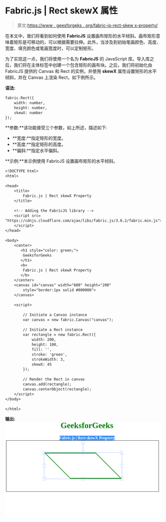 # Fabric.js | Rect skewX 属性

> 原文:[https://www . geesforgeks . org/fabric-js-rect-skew x-property/](https://www.geeksforgeeks.org/fabric-js-rect-skewx-property/)

在本文中，我们将看到如何使用 **FabricJS** 设置画布矩形的水平倾斜。画布矩形意味着矩形是可移动的，可以根据需要拉伸。此外，当涉及到初始笔画颜色、高度、宽度、填充颜色或笔画宽度时，可以定制矩形。

为了实现这一点，我们将使用一个名为 **FabricJS** 的 JavaScript 库。导入库之后，我们将在主体标签中创建一个包含矩形的画布块。之后，我们将初始化由 FabricJS 提供的 Canvas 和 Rect 的实例，并使用 **skewX** 属性设置矩形的水平倾斜，并在 Canvas 上渲染 Rect，如下例所示。

**语法:**

```
fabric.Rect({
    width: number,
    height: number,
    skewX: number
});
```

**参数:**该功能接受三个参数，如上所述，描述如下:

*   **宽度:**指定矩形的宽度。
*   **高度:**指定矩形的高度。
*   **偏斜:**指定水平偏斜。

**示例:**本示例使用 FabricJS 设置画布矩形的水平倾斜。

```
<!DOCTYPE html> 
<html> 

<head> 
    <title> 
        Fabric.js | Rect skewX Property
    </title> 

    <!-- Adding the FabricJS library -->
    <script src= 
"https://cdnjs.cloudflare.com/ajax/libs/fabric.js/3.6.2/fabric.min.js"> 
    </script> 
</head> 

<body> 
    <center>
       <h1 style="color: green;">
        GeeksforGeeks
       </h1>
       <b>
        Fabric.js | Rect skewX Property
       </b>
    </center>
    <canvas id="canvas" width="600" height="200"
        style="border:1px solid #000000"> 
    </canvas> 

    <script> 

        // Initiate a Canvas instance 
        var canvas = new fabric.Canvas("canvas"); 

        // Initiate a Rect instance 
        var rectangle = new fabric.Rect({ 
            width: 200,
            height: 100,
            fill: '', 
            stroke: 'green',
            strokeWidth: 3,
            skewX: 45
        }); 

        // Render the Rect in canvas 
        canvas.add(rectangle); 
        canvas.centerObject(rectangle);
    </script> 
</body> 

</html>
```

**输出:**
![](img/7cd410bea6124258437e2d6352c13bf8.png)